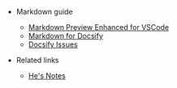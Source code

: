 - Markdown guide
    - [Markdown Preview Enhanced for VSCode](https://leetah666.github.io/Notes/mpe_guide)
    - [Markdown for Docsify](https://docsify.js.org/#/)
    - [Docsify Issues](docsify_issues.md)

- Related links
    - [He's Notes](https://hbs2000.github.io/Gpaper/#/)